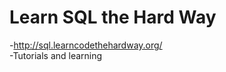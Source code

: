 Learn SQL the Hard Way
======================
-http://sql.learncodethehardway.org/<br>
-Tutorials and learning